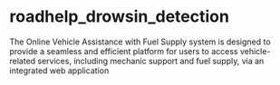 # roadhelp_drowsin_detection
The Online Vehicle Assistance with Fuel Supply system is designed to provide a seamless and efficient platform for users to access vehicle-related services, including mechanic support and fuel supply, via an integrated web application
